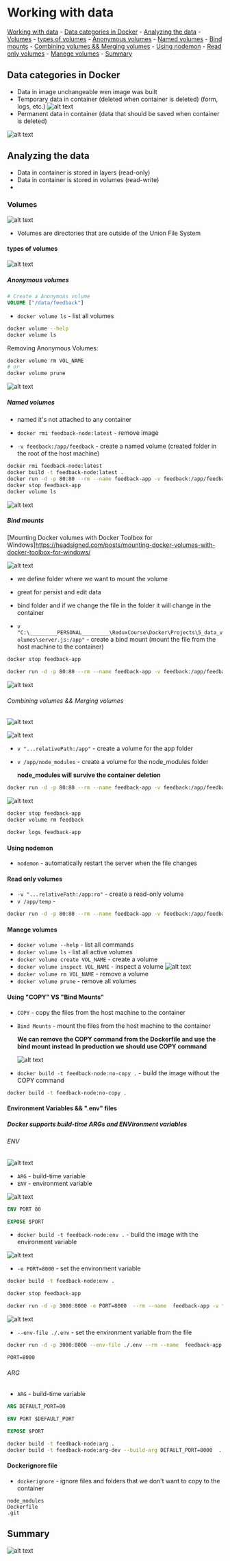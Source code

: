 # Working with data

[Working with data](#working-with-data)
    - [Data categories in Docker](#data-categories-in-docker)
    - [Analyzing the data](#analyzing-the-data)
    - [Volumes](#volumes)
        - [types of volumes](#types-of-volumes)
        - [Anonymous volumes](#anonymous-volumes)
        - [Named volumes](#named-volumes)
        - [Bind mounts](#bind-mounts)
        - [Combining volumes && Merging volumes](#combining-volumes--merging-volumes)
        - [Using nodemon](#using-nodemon)
        - [Read only volumes](#read-only-volumes)
        - [Manege volumes](#manege-volumes)
        - [Summary](#summary)

## Data categories in Docker

- Data in image unchangeable wen image was built
- Temporary data in container (deleted when container is deleted) (form, logs, etc.)
![alt text](./Img/Managing_Data_Working_with_Volumes/image-14.png)
- Permanent data in container (data that should be saved when container is deleted)

![alt text](./Img/Managing_Data_Working_with_Volumes/image-15.png)

## Analyzing the data

- Data in container is stored in layers (read-only)
- Data in container is stored in volumes (read-write)
-

### Volumes

![alt text](./Img/Managing_Data_Working_with_Volumes/image-16.png)

- Volumes are directories that are outside of the Union File System

#### types of volumes

![alt text](./Img/Managing_Data_Working_with_Volumes/image-18.png)

##### Anonymous volumes

```Dockerfile
# Create a Anonymous volume
VOLUME ["/data/feedback"]
```

- `docker volume ls` - list all volumes

```bash
docker volume --help
docker volume ls
```

Removing Anonymous Volumes:

```bash
docker volume rm VOL_NAME
# or
docker volume prune
```

![alt text](./Img/Managing_Data_Working_with_Volumes/image-17.png)

##### Named volumes

- named it's not attached to any container

- `docker rmi feedback-node:latest` - remove image
- `-v feedback:/app/feedback` - create a named volume (created folder in the root of the host machine)

```bash
docker rmi feedback-node:latest
docker build -t feedback-node:latest .
docker run -d -p 80:80 --rm --name feedback-app -v feedback:/app/feedback feedback-node:latest
docker stop feedback-app
docker volume ls
```

![alt text](./Img/Managing_Data_Working_with_Volumes/image-19.png)

##### Bind mounts

[Mounting Docker volumes with Docker Toolbox for Windows]<https://headsigned.com/posts/mounting-docker-volumes-with-docker-toolbox-for-windows/>

![alt text](./Img/Managing_Data_Working_with_Volumes/image-20.png)

- we define folder where we want to mount the volume
- great for persist and edit data
- bind folder and if we change the file in the folder it will change in the container

- `v "C:\_________PERSONAL_________\ReduxCourse\Docker\Projects\5_data_volumes\server.js:/app"` - create a bind mount (mount the file from the host machine to the container)

```bash
docker stop feedback-app

docker run -d -p 80:80 --rm --name feedback-app -v feedback:/app/feedback -v "C:\_________PERSONAL_________\ReduxCourse\Docker\Projects\5_data_volumes\server.js:/app" feedback-node:latest
```

![alt text](./Img/Managing_Data_Working_with_Volumes/image-21.png)

###### Combining volumes && Merging volumes

![alt text](./Img/Managing_Data_Working_with_Volumes/image-24.png)

![alt text](./Img/Managing_Data_Working_with_Volumes/image-22.png)

- `v "...relativePath:/app"` - create a volume for the app folder
- `v /app/node_modules` - create a volume for the node_modules folder

    **node_modules will survive the container deletion**

```bash
docker run -d -p 80:80 --rm --name feedback-app -v feedback:/app/feedback -v "...relativePath:/app" -v /app/node_modules feedback-node:latest
```

![alt text](./Img/Managing_Data_Working_with_Volumes/image-23.png)

```bash
docker stop feedback-app
docker volume rm feedback

docker logs feedback-app
```

#### Using nodemon

- `nodemon` - automatically restart the server when the file changes

#### Read only volumes

- `-v "...relativePath:/app:ro"` - create a read-only volume
- `v /app/temp` -

```bash
docker run -d -p 80:80 --rm --name feedback-app -v feedback:/app/feedback -v "...relativePath:/app:ro" -v /app/node_modules feedback-node:latest
```

#### Manege volumes

- `docker volume --help` - list all commands
- `docker volume ls` - list all active volumes
- `docker volume create VOL_NAME` - create a volume
- `docker volume inspect VOL_NAME` - inspect a volume
![alt text](./Img/Managing_Data_Working_with_Volumes/image-26.png)
- `docker volume rm VOL_NAME` - remove a volume
- `docker volume prune` - remove all volumes

#### Using "COPY" VS "Bind Mounts"

- `COPY` - copy the files from the host machine to the container
- `Bind Mounts` - mount the files from the host machine to the container

    **We can remove the COPY command from the Dockerfile and use the bind mount instead**
    **In production we should use COPY command**

    ![alt text](./Img/Managing_Data_Working_with_Volumes/image.png)

- `docker build -t feedback-node:no-copy .` - build the image without the COPY command

```bash
docker build -t feedback-node:no-copy .
```

#### Environment Variables && ".env" files

##### Docker supports build-time ARGs and ENVironment variables

###### ENV

![alt text](./Img/Managing_Data_Working_with_Volumes/image-1.png)

- `ARG` - build-time variable
- `ENV` - environment variable

![alt text](./Img/Managing_Data_Working_with_Volumes/image-2.png)

```Dockerfile
ENV PORT 80

EXPOSE $PORT
```

- `docker build -t feedback-node:env .` - build the image with the environment variable

![alt text](./Img/Managing_Data_Working_with_Volumes/image-3.png)

- `-e PORT=8000` - set the environment variable

```bash
docker build -t feedback-node:env .

docker stop feedback-app

docker run -d -p 3000:8000 -e PORT=8000  --rm --name  feedback-app -v feedback:/app/feedback -v "...relativePath:/app:ro" -v /app/node_modules feedback-node:env
```

![alt text](./Img/Managing_Data_Working_with_Volumes/image-4.png)

- `--env-file ./.env` -  set the environment variable from the file

```bash
docker run -d -p 3000:8000 --env-file ./.env --rm --name  feedback-app -v feedback:/app/feedback -v "...relativePath:/app:ro" -v /app/node_modules feedback-node:env
```

```.env
PORT=8000
```

###### ARG

- `ARG` - build-time variable

```Dockerfile
ARG DEFAULT_PORT=80

ENV PORT $DEFAULT_PORT

EXPOSE $PORT
```

```bash
docker build -t feedback-node:arg .
docker build -t feedback-node:arg-dev --build-arg DEFAULT_PORT=8000  .
```

#### Dockerignore file

- `dockerignore` - ignore files and folders that we don't want to copy to the container

```.dockerignore
node_modules
Dockerfile
.git
```

## Summary

![alt text](./Img/Managing_Data_Working_with_Volumes/image-25.png)
